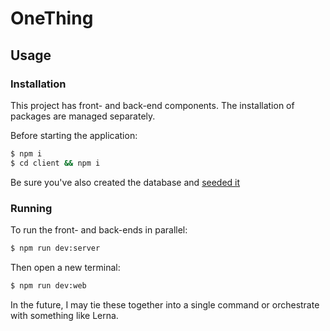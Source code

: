 # OneThing

## Usage

### Installation
This project has front- and back-end components. The installation of packages are managed separately.

Before starting the application:
```sh
$ npm i
$ cd client && npm i
```

Be sure you've also created the database and [seeded it](./server/db/resources/seed.readme.md)

### Running

To run the front- and back-ends in parallel:
```sh
$ npm run dev:server
```
Then open a new terminal:
```sh
$ npm run dev:web
```

In the future, I may tie these together into a single command or orchestrate with something like Lerna.
